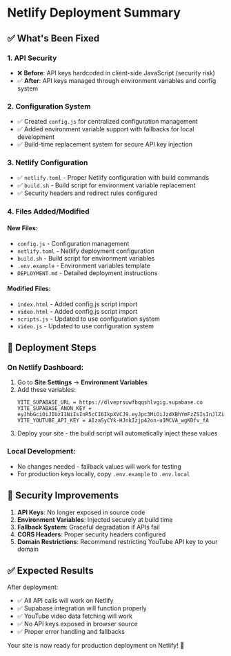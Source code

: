 # Netlify Deployment Summary

## ✅ What's Been Fixed

### 1. **API Security**
- ❌ **Before**: API keys hardcoded in client-side JavaScript (security risk)
- ✅ **After**: API keys managed through environment variables and config system

### 2. **Configuration System**
- ✅ Created `config.js` for centralized configuration management
- ✅ Added environment variable support with fallbacks for local development
- ✅ Build-time replacement system for secure API key injection

### 3. **Netlify Configuration**
- ✅ `netlify.toml` - Proper Netlify configuration with build commands
- ✅ `build.sh` - Build script for environment variable replacement
- ✅ Security headers and redirect rules configured

### 4. **Files Added/Modified**

#### New Files:
- `config.js` - Configuration management
- `netlify.toml` - Netlify deployment configuration  
- `build.sh` - Build script for environment variables
- `.env.example` - Environment variables template
- `DEPLOYMENT.md` - Detailed deployment instructions

#### Modified Files:
- `index.html` - Added config.js script import
- `video.html` - Added config.js script import  
- `scripts.js` - Updated to use configuration system
- `video.js` - Updated to use configuration system

## 🚀 Deployment Steps

### On Netlify Dashboard:
1. Go to **Site Settings** → **Environment Variables**
2. Add these variables:
   ```
   VITE_SUPABASE_URL = https://dlveprsuwfbqqshlvgig.supabase.co
   VITE_SUPABASE_ANON_KEY = eyJhbGciOiJIUzI1NiIsInR5cCI6IkpXVCJ9.eyJpc3MiOiJzdXBhYmFzZSIsInJlZiI6ImRsdmVwcnN1d2ZicXFzaGx2Z2lnIiwicm9sZSI6ImFub24iLCJpYXQiOjE3NTA0MTE5NTksImV4cCI6MjA2NTk4Nzk1OX0.p6uFAH3mXgr18JwVXetO2oiAnYa8Gu6YVHj4_uTulJQ
   VITE_YOUTUBE_API_KEY = AIzaSyCYk-HJnkIzjp42on-u1MCVA_wgKDfv_fA
   ```
3. Deploy your site - the build script will automatically inject these values

### Local Development:
- No changes needed - fallback values will work for testing
- For production keys locally, copy `.env.example` to `.env.local`

## 🔐 Security Improvements

1. **API Keys**: No longer exposed in source code
2. **Environment Variables**: Injected securely at build time
3. **Fallback System**: Graceful degradation if APIs fail
4. **CORS Headers**: Proper security headers configured
5. **Domain Restrictions**: Recommend restricting YouTube API key to your domain

## ✅ Expected Results

After deployment:
- ✅ All API calls will work on Netlify
- ✅ Supabase integration will function properly  
- ✅ YouTube video data fetching will work
- ✅ No API keys exposed in browser source
- ✅ Proper error handling and fallbacks

Your site is now ready for production deployment on Netlify! 🎉
